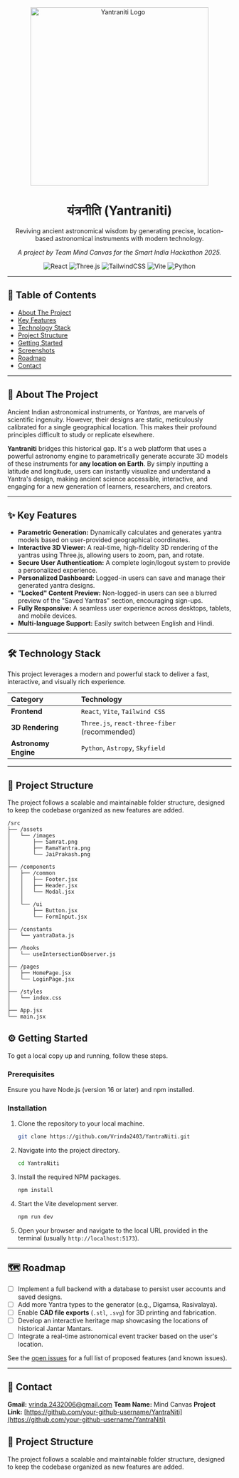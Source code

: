 <div align="center">
  <img src="https://i.imgur.com/your-logo-image-url.png" alt="Yantraniti Logo" width="400"/>
  <br/>
  <h1>
    यंत्रनीति (Yantraniti)
  </h1>
  <p>
    Reviving ancient astronomical wisdom by generating precise, location-based astronomical instruments with modern technology.
  </p>
  <p>
    <em>A project by Team Mind Canvas for the Smart India Hackathon 2025.</em>
  </p>
</div>

<div align="center">

![React](https://img.shields.io/badge/react-%2320232a.svg?style=for-the-badge&logo=react&logoColor=%2361DAFB)
![Three.js](https://img.shields.io/badge/threejs-black?style=for-the-badge&logo=three.js&logoColor=white)
![TailwindCSS](https://img.shields.io/badge/tailwindcss-%2338B2AC.svg?style=for-the-badge&logo=tailwind-css&logoColor=white)
![Vite](https://img.shields.io/badge/vite-%23646CFF.svg?style=for-the-badge&logo=vite&logoColor=white)
![Python](https://img.shields.io/badge/python-3670A0?style=for-the-badge&logo=python&logoColor=ffdd54)

</div>

---

## 📖 Table of Contents
* [About The Project](#-about-the-project)
* [Key Features](#-key-features)
* [Technology Stack](#-technology-stack)
* [Project Structure](#-project-structure)
* [Getting Started](#-getting-started)
* [Screenshots](#-screenshots)
* [Roadmap](#-roadmap)
* [Contact](#-contact)

---

## 🚀 About The Project

Ancient Indian astronomical instruments, or *Yantras*, are marvels of scientific ingenuity. However, their designs are static, meticulously calibrated for a single geographical location. This makes their profound principles difficult to study or replicate elsewhere.

**Yantraniti** bridges this historical gap. It's a web platform that uses a powerful astronomy engine to parametrically generate accurate 3D models of these instruments for **any location on Earth**. By simply inputting a latitude and longitude, users can instantly visualize and understand a Yantra's design, making ancient science accessible, interactive, and engaging for a new generation of learners, researchers, and creators.



---

## ✨ Key Features

* **Parametric Generation:** Dynamically calculates and generates yantra models based on user-provided geographical coordinates.
* **Interactive 3D Viewer:** A real-time, high-fidelity 3D rendering of the yantras using Three.js, allowing users to zoom, pan, and rotate.
* **Secure User Authentication:** A complete login/logout system to provide a personalized experience.
* **Personalized Dashboard:** Logged-in users can save and manage their generated yantra designs.
* **"Locked" Content Preview:** Non-logged-in users can see a blurred preview of the "Saved Yantras" section, encouraging sign-ups.
* **Fully Responsive:** A seamless user experience across desktops, tablets, and mobile devices.
* **Multi-language Support:** Easily switch between English and Hindi.

---

## 🛠️ Technology Stack

This project leverages a modern and powerful stack to deliver a fast, interactive, and visually rich experience.

| Category | Technology |
| :--- | :--- |
| **Frontend** | `React`, `Vite`, `Tailwind CSS` |
| **3D Rendering** | `Three.js`, `react-three-fiber` (recommended) |
| **Astronomy Engine** | `Python`, `Astropy`, `Skyfield` |

---

## 📂 Project Structure

The project follows a scalable and maintainable folder structure, designed to keep the codebase organized as new features are added.

```
/src
├── /assets
│   └── /images
│       ├── Samrat.png
│       ├── RamaYantra.png
│       └── JaiPrakash.png
│
├── /components
│   ├── /common
│   │   ├── Footer.jsx
│   │   ├── Header.jsx
│   │   └── Modal.jsx 
│   │
│   └── /ui
│       ├── Button.jsx
│       └── FormInput.jsx
│
├── /constants
│   └── yantraData.js
│
├── /hooks
│   └── useIntersectionObserver.js
│
├── /pages
│   ├── HomePage.jsx
│   └── LoginPage.jsx
│
├── /styles
│   └── index.css
│
├── App.jsx
└── main.jsx

```

## ⚙️ Getting Started

To get a local copy up and running, follow these steps.

### Prerequisites
Ensure you have Node.js (version 16 or later) and npm installed.

### Installation
1.  Clone the repository to your local machine.
    ```sh
    git clone https://github.com/Vrinda2403/YantraNiti.git
    ```
2.  Navigate into the project directory.
    ```sh
    cd YantraNiti
    ```
3.  Install the required NPM packages.
    ```sh
    npm install
    ```
4.  Start the Vite development server.
    ```sh
    npm run dev
    ```
5.  Open your browser and navigate to the local URL provided in the terminal (usually `http://localhost:5173`).

---

## 🗺️ Roadmap

- [ ] Implement a full backend with a database to persist user accounts and saved designs.
- [ ] Add more Yantra types to the generator (e.g., Digamsa, Rasivalaya).
- [ ] Enable **CAD file exports** (`.stl`, `.svg`) for 3D printing and fabrication.
- [ ] Develop an interactive heritage map showcasing the locations of historical Jantar Mantars.
- [ ] Integrate a real-time astronomical event tracker based on the user's location.

See the [open issues](https://github.com/Vrinda2403/YantraNiti/issues) for a full list of proposed features (and known issues).

---

## 📧 Contact
**Gmail:** vrinda.2432006@gmail.com
**Team Name:** Mind Canvas
**Project Link:** [https://github.com/your-github-username/YantraNiti](https://github.com/your-github-username/YantraNiti)
## 📂 Project Structure

The project follows a scalable and maintainable folder structure, designed to keep the codebase organized as new features are added.
